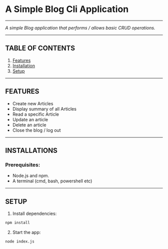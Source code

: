 # **A Simple Blog Cli Application**

---

_A simple Blog application that performs / allows basic CRUD operations._

---

## **TABLE OF CONTENTS**

1. [Features](#features)
2. [Installation](#installations)
3. [Setup](#setup)

---

## **FEATURES**

- Create new Articles
- Display summary of all Articles
- Read a specific Article
- Update an article
- Delete an article
- Close the blog / log out

---

## **INSTALLATIONS**

### **Prerequisites:**

- Node.js and npm.
- A terminal (cmd, bash, powershell etc)

---

## **SETUP**

1. Install dependencies:

```bash
npm install
```

2. Start the app:

```bash
node index.js
```

